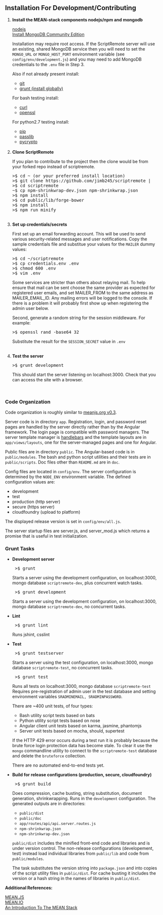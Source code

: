 
<h2>
Installation For Development/Contributing
</h2>

<ol>
<li>
<b>Install the MEAN-stack components nodejs/npm and mongodb</b>
<p>
<a href="https://nodejs.org/en">nodejs</a>
<br>
<a href="https://docs.mongodb.com/master/administration/install-community">Install MongoDB Community Edition</a>
<p>
Installation may require root access.
If the ScriptRemote server will use an existing, shared MongoDB service
then you will need to set
the <code>MONGO_URL</code> or <code>MONGO_HOST_PORT</code> environment variable 
(see <code>config/env/development.js</code>)
and you may need to add MongoDB credentials to the <code>.env</code> file
in Step 3.
<p>
Also if not already present install:
<ul>
<li><a href="https://git-scm.com">git</a></li>
<li><a href="http://gruntjs.com">grunt (install globally)</a></li>
</ul>
<p>
For bash testing install:
<ul>
<li><a href="https://curl.haxx.se">curl</a></li>
<li><a href="https://www.openssl.org/">openssl</a></li>
</ul>
<p>
For python2.7 testing install:
<ul>
<li><a href="https://pip.pypa.io/en/stable/installing">pip</a></li>
<li><a href="https://pypi.python.org/pypi/passlib">passlib</a></li>
<li><a href="https://pypi.python.org/pypi/pycrypto">pycrypto</a></li>
</ul>
</li>
<br>

<li>
<b>Clone ScriptRemote</b>
<p>
If you plan to contribute to the project then the clone would be from
your forked repo instead of scriptremote.

<pre>
>$ cd ~ (or your preferred install location)
>$ git clone https://github.com/jimb245/scriptremote | <your-fork>
>$ cd scriptremote
~$ cp npm-shrinkwrap-dev.json npm-shrinkwrap.json
>$ npm install
>$ cd public/lib/forge-bower
>$ npm install
>$ npm run minify
</pre>
</li>
<br>

<li>
<b>Set up credentials/secrets</b>
<p>
First set up an email forwarding account. This will be used to 
send various security-related messages and user notifications.
Copy the sample credentials file and substitue your values 
for the <code>MAILER</code> dummy values:

<pre>
>$ cd ~/scriptremote
>$ cp credentials.env .env
>$ chmod 600 .env
>$ vim .env
</pre>
<p>
Some services are stricter than others about relaying mail.
To help ensure that mail can be sent choose the same 
provider as expected for registered user emails, and set 
MAILER_FROM to the same address as MAILER_EMAIL_ID.
Any mailing errors will be logged to the console.  If 
there is a problem it will probably first show up when 
registering the admin user below.
<p>
Second, generate a random string for the session middleware.
For example:
<pre>
>$ openssl rand -base64 32
</pre>

Substitute the result for the <code>SESSION_SECRET</code> value in <code>.env</code>
</li>
<br>

<li>
<b>Test the server</b>

<pre>
>$ grunt development
</pre>

This should start the server listening on localhost:3000. Check that you can
access the site with a browser.
</li>
<br>

</ol>

<h3>
Code Organization
</h3>
<p>
Code organization is roughly similar to <a href="http://meanjs.org/docs/0.3.x">meanjs.org v0.3</a>.
<p>
Server code is in directory <code>app</code>. Registration, login, and password reset pages are handled by the server directly rather than by the Angular framework. The login page is compatible with password managers. The server template manager is <a href="http://handlebarsjs.com">handlebars</a> and the template layouts are in <code>app/views/layouts</code>, one for the server-managed pages and one for Angular. 
<p>
Public files are in directory <code>public</code>. The Angular-based code is in 
<code>public/modules</code>.  The bash and python script utilities and their tests are in 
<code>public/scripts</code>. Doc files other than <code>README.md</code> are in
<code>doc</code>.
<p>
Config files are located in <code>config/env</code>.
The server configuration is determined by the <code>NODE_ENV</code> environment
variable. The defined configuration values are:
<ul>
<li>development</li>
<li>test</li>
<li>production (http server)</li>
<li>secure (https server)</li>
<li>cloudfoundry (upload to platform)</li>
</ul>
<p>
The displayed release version is set in <code>config/env/all.js</code>. 
<p>
The server startup files are server.js, and server_mod.js which returns a promise that
is useful in test initialization.
<P>
<h3>Grunt Tasks</h3>
<ul>
<li>
<b>Development server</b>
<p>
<pre> >$ grunt </pre>
<p>
Starts a server using the development configuration, on localhost:3000, mongo database <code>scriptremote-dev</code>, plus concurrent watch tasks.
<p>
<pre> >$ grunt development</pre>
<p>
Starts a server using the development configuration, on localhost:3000, mongo database <code>scriptremote-dev</code>, no concurrent tasks.
</li>

<li>
<b>Lint</b>
<p>
<pre> >$ grunt lint</pre>
<p>
Runs jshint, csslint
</li>

<li>
<b>Test</b>
<p>

<pre> >$ grunt testserver</pre>
<p>
Starts a server using the test configuration, on localhost:3000, mongo database <code>scriptremote-test</code>, no concurrent tasks.
<p>
<pre> >$ grunt test</pre>
<p> 
Runs all tests on localhost:3000, mongo database <code>scriptremote-test</code>
Requires pre-registration of admin user in the test database and setting 
environment variables <code>SRADMINEMAIL, SRADMINPASSWORD</code>.
<p>
There are ~400 unit tests, of four types:
<ul>
<li> Bash utility script tests based on bats</li>
<li> Python utility script tests based on nose</li>
<li> Angular client unit tests based on karma, jasmine, phantomjs</li>
<li> Server unit tests based on mocha, should, supertest</li>
</ul>
<p>
If the HTTP 429 error occurs during a test run it is probably because
the brute force login protection data has become stale. To clear it
use the <code>mongo</code> commandline utility to connect to the 
<code>scriptremote-test</code> database and delete the 
<code>bruteforce</code> collection.
<p>
There are no automated end-to-end tests yet.
</li>

<p>
<li>
<b>Build for release configurations (production, secure, cloudfoundry)</b>
<p>
<pre> >$ grunt build</pre>
<p>
Does compression, cache busting, string substitution, document generation, shrinkwrapping.
Runs in the <code>development</code> configuration.
The generated outputs are in directories:
<ul>
<li><code>public/dist</code></li>
<li><code>public/doc</code></li>
<li><code>app/routes/api/api.server.routes.js</code></li>
<li><code>npm-shrinkwrap.json</code></li>
<li><code>npm-shrinkwrap-dev.json</code></li>
</ul>
<p>
<code>public/dist</code> includes the minified front-end code and libraries and is
under version control. The non-release configurations (developement, test)
instead load individual libraries from <code>public/lib</code> and code
from <code>public/modules</code>.
<p>
The task substitutes the version string into <code>package.json</code>
and into copies of the script utility files in <code>public/dist</code>.
For cache busting it includes the version or a hash string in the 
names of libraries in <code>public/dist</code>. 
</li>
</ul>

<b>Additional References:</b>
<p>
<a href="http://meanjs.org">MEAN.JS</a>
<br>
<a href="http://mean.io">MEAN.IO</a>
<br>
<a href="https://www.sitepoint.com/introduction-mean-stack">An Introduction To The MEAN Stack</a>

